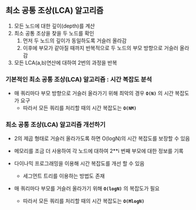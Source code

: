## 최소 공통 조상(LCA) 알고리즘
1. 모든 노드에 대한 깊이(depth)를 계산
2. 최소 공통 조상을 찾을 두 노드를 확인
    1. 먼저 두 노드의 깊이가 동일하도록 거슬러 올라감
    2. 이후에 부모가 같아질 때까지 반복적으로 두 노드의 부모 방향으로 거슬러 올라감
3. 모든 LCA(a,b)연산에 대하여 2번의 과정을 반복

### 기본적인 최소 공통 조상(LCA) 알고리즘 : 시간 복잡도 분석
- 매 쿼리마다 부모 방향으로 거슬러 올라가기 위해 최악의 경우 **`O(N)`** 의 시간 복잡도가 요구
    - 따라서 모든 쿼리를 처리할 때의 시간 복잡도는 **`O(NM)`**

### 최소 공통 조상(LCA) 알고리즘 개선하기
- 2의 제곱 형태로 거슬러 올라가도록 하면 O(logN)의 시간 복잡도를 보장할 수 있음
- 메모리를 조금 더 사용하여 각 노드에 대하여 2**i 번째 부모에 대한 정보를 기록

- 다이나믹 프로그래밍을 이용해 시간 복잡도를 개선 할 수 있음
    - 세그먼트 트리를 이용하는 방법도 존재
- 매 쿼리마다 부모를 거슬러 올라가기 위해 **`O(logN)`** 의 복잡도가 필요
    - 따라서 모든 쿼리를 처리할 때의 시간 복잡도는 **`O(MlogN)`**